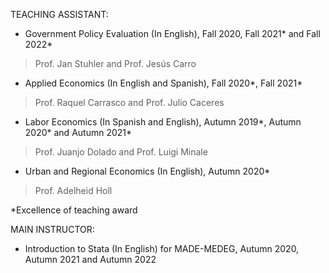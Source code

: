 
TEACHING ASSISTANT:

- Government Policy Evaluation (In English), Fall 2020, Fall 2021* and Fall 2022*

>Prof. Jan Stuhler and Prof. Jesús Carro



- Applied Economics (In English and Spanish), Fall 2020*, Fall 2021*

>Prof. Raquel Carrasco and Prof. Julio Caceres



- Labor Economics (In Spanish and English), Autumn 2019*, Autumn 2020* and Autumn 2021*

>Prof. Juanjo Dolado and Prof. Luigi Minale



- Urban and Regional Economics (In English), Autumn 2020*

>Prof. Adelheid Holl


*Excellence of teaching award

MAIN INSTRUCTOR:
- Introduction to Stata (In English) for MADE-MEDEG, Autumn 2020, Autumn 2021 and Autumn 2022
